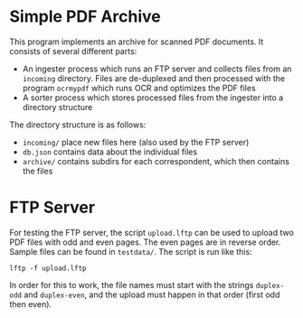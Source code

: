 # Simple PDF Archive

This program implements an archive for scanned PDF documents. It consists of several different parts:

 * An ingester process which runs an FTP server and collects files from an `incoming` directory. Files are de-duplexed and then processed with the program `ocrmypdf` which runs OCR and optimizes the PDF files
 * A sorter process which stores processed files from the ingester into a directory structure

The directory structure is as follows:

 * `incoming/` place new files here (also used by the FTP server)
 * `db.json` contains data about the individual files
 * `archive/` contains subdirs for each correspondent, which then contains the files

# FTP Server

For testing the FTP server, the script `upload.lftp` can be used to upload two
PDF files with odd and even pages. The even pages are in reverse order. Sample
files can be found in `testdata/`. The script is run like this:

    lftp -f upload.lftp

In order for this to work, the file names must start with the strings
`duplex-odd` and `duplex-even`, and the upload must happen in that order (first
odd then even).
